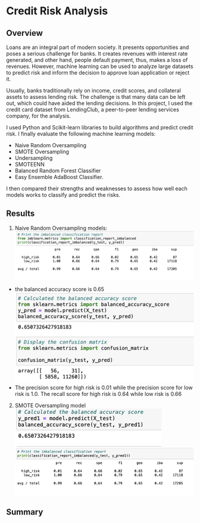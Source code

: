 # Credit Risk Analysis
## Overview
Loans are an integral part of modern society. It presents opportunities and poses a serious challenge for banks. It creates revenues with interest rate generated, and other hand, people default payment, thus, makes a loss of revenues. However, machine learning can be used to analyze large datasets to predict risk and inform the decision to approve loan application or reject it.

Usually, banks traditionally rely on income, credit scores, and collateral assets to assess lending risk. The challenge is that many data can be left out, which could have aided the lending decisions. In this project, I used the credit card dataset from LendingClub, a peer-to-peer lending services company, for the analysis. 

I used Python and Scikit-learn libraries to build algorithms and predict credit risk. I finally evaluate the following machine learning models:
- Naive Random Oversampling
- SMOTE Oversampling
- Undersampling
- SMOTEENN
- Balanced Random Forest Classifier
- Easy Ensemble AdaBoost Classifier.

I then compared their strengths and weaknesses to assess how well each models works to classify and predict the risks.
## Results
1. Naive Random Oversampling models:
![naive1.png](naive1.png)
- the balanced accuracy score is 0.65
![naive2.png](naive2.png)
- The precision score for high risk is 0.01 while the precision score for low risk is 1.0. The recall score for high risk is 0.64 while low risk is 0.66
2. SMOTE Oversampling model
![smote_bas.png](smote_bas.png)
![smote_prf.png](smote_prf.png)
## Summary
